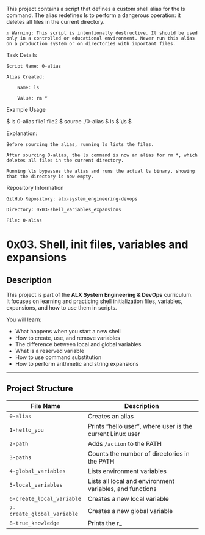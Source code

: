 
This project contains a script that defines a custom shell alias for the ls command. The alias redefines ls to perform a dangerous operation: it deletes all files in the current directory.

    ⚠️ Warning: This script is intentionally destructive. It should be used only in a controlled or educational environment. Never run this alias on a production system or on directories with important files.

Task Details

    Script Name: 0-alias

    Alias Created:

        Name: ls

        Value: rm *

Example Usage

$ ls
0-alias  file1  file2
$ source ./0-alias
$ ls
$ \ls
$

Explanation:

    Before sourcing the alias, running ls lists the files.

    After sourcing 0-alias, the ls command is now an alias for rm *, which deletes all files in the current directory.

    Running \ls bypasses the alias and runs the actual ls binary, showing that the directory is now empty.

Repository Information

    GitHub Repository: alx-system_engineering-devops

    Directory: 0x03-shell_variables_expansions

    File: 0-alias


# 0x03. Shell, init files, variables and expansions

## Description
This project is part of the **ALX System Engineering & DevOps** curriculum.  
It focuses on learning and practicing shell initialization files, variables, expansions, and how to use them in scripts.

You will learn:
- What happens when you start a new shell
- How to create, use, and remove variables
- The difference between local and global variables
- What is a reserved variable
- How to use command substitution
- How to perform arithmetic and string expansions

---

## Project Structure

| File Name | Description |
|------------|-------------|
| `0-alias` | Creates an alias |
| `1-hello_you` | Prints “hello user”, where user is the current Linux user |
| `2-path` | Adds `/action` to the PATH |
| `3-paths` | Counts the number of directories in the PATH |
| `4-global_variables` | Lists environment variables |
| `5-local_variables` | Lists all local and environment variables, and functions |
| `6-create_local_variable` | Creates a new local variable |
| `7-create_global_variable` | Creates a new global variable |
| `8-true_knowledge` | Prints the r_
